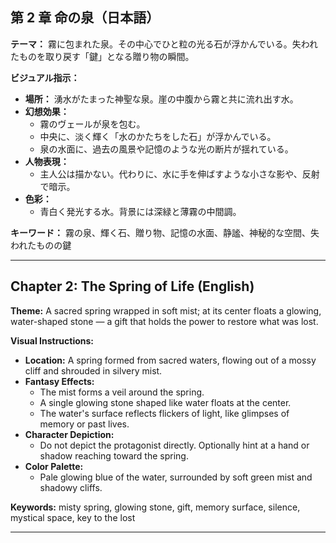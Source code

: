 ## 第 2 章 命の泉（日本語）

**テーマ：**
霧に包まれた泉。その中心でひと粒の光る石が浮かんでいる。失われたものを取り戻す「鍵」となる贈り物の瞬間。

**ビジュアル指示：**

- **場所：** 湧水がたまった神聖な泉。崖の中腹から霧と共に流れ出す水。
- **幻想効果：**
  - 霧のヴェールが泉を包む。
  - 中央に、淡く輝く「水のかたちをした石」が浮かんでいる。
  - 泉の水面に、過去の風景や記憶のような光の断片が揺れている。
- **人物表現：**
  - 主人公は描かない。代わりに、水に手を伸ばすような小さな影や、反射で暗示。
- **色彩：**
  - 青白く発光する水。背景には深緑と薄霧の中間調。

**キーワード：**
霧の泉、輝く石、贈り物、記憶の水面、静謐、神秘的な空間、失われたものの鍵

---

## Chapter 2: The Spring of Life (English)

**Theme:**
A sacred spring wrapped in soft mist; at its center floats a glowing, water-shaped stone — a gift that holds the power to restore what was lost.

**Visual Instructions:**

- **Location:** A spring formed from sacred waters, flowing out of a mossy cliff and shrouded in silvery mist.
- **Fantasy Effects:**
  - The mist forms a veil around the spring.
  - A single glowing stone shaped like water floats at the center.
  - The water's surface reflects flickers of light, like glimpses of memory or past lives.
- **Character Depiction:**
  - Do not depict the protagonist directly. Optionally hint at a hand or shadow reaching toward the spring.
- **Color Palette:**
  - Pale glowing blue of the water, surrounded by soft green mist and shadowy cliffs.

**Keywords:**
misty spring, glowing stone, gift, memory surface, silence, mystical space, key to the lost

---
